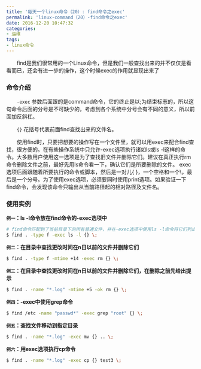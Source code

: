 ```yaml
---
title: '每天一个linux命令（20）: find命令之exec'
permalink: 'linux-command（20）-find命令之exec'
date: 2016-12-20 10:47:32
categories:
- 运维
tags:
- linux命令
---
```

　　find是我们很常用的一个Linux命令，但是我们一般查找出来的并不仅仅是看看而已，还会有进一步的操作，这个时候exec的作用就显现出来了
<!--more -->
### 命令介绍
　　`-exec`  参数后面跟的是command命令，它的终止是以;为结束标志的，所以这句命令后面的分号是不可缺少的，考虑到各个系统中分号会有不同的意义，所以前面加反斜杠。

　　`{}`  花括号代表前面find查找出来的文件名。

　　使用find时，只要把想要的操作写在一个文件里，就可以用exec来配合find查找，很方便的。在有些操作系统中只允许-exec选项执行诸如ls或ls -l这样的命令。大多数用户使用这一选项是为了查找旧文件并删除它们。建议在真正执行rm命令删除文件之前，最好先用ls命令看一下，确认它们是所要删除的文件。 exec选项后面跟随着所要执行的命令或脚本，然后是一对儿{ }，一个空格和一个\，最后是一个分号。为了使用exec选项，必须要同时使用print选项。如果验证一下find命令，会发现该命令只输出从当前路径起的相对路径及文件名。
### 使用实例
**`例一`：ls -l命令放在find命令的-exec选项中**
```bash
# find命令匹配到了当前目录下的所有普通文件，并在-exec选项中使用ls -l命令将它们列出
$ find . -type f -exec ls -l {} \;
```
**`例二`：在目录中查找更改时间在n日以前的文件并删除它们**
```bash
$ find . -type f -mtime +14 -exec rm {} \;
```
**`例三`：在目录中查找更改时间在n日以前的文件并删除它们，在删除之前先给出提示**
```bash
$ find . -name "*.log" -mtime +5 -ok rm {} \;
```
**`例四`：-exec中使用grep命令**
```bash
$ find /etc -name "passwd*" -exec grep "root" {} \;
```
**`例五`：查找文件移动到指定目录**
```bash
$ find . -name "*.log" -exec mv {} .. \;
```
**`例六`：用exec选项执行cp命令**
```bash
$ find . -name "*.log" -exec cp {} test3 \;
```
